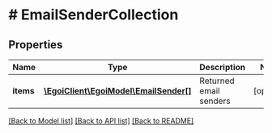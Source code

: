 # # EmailSenderCollection

## Properties

Name | Type | Description | Notes
------------ | ------------- | ------------- | -------------
**items** | [**\EgoiClient\EgoiModel\EmailSender[]**](EmailSender.md) | Returned email senders | [optional]

[[Back to Model list]](../../README.md#models) [[Back to API list]](../../README.md#endpoints) [[Back to README]](../../README.md)
